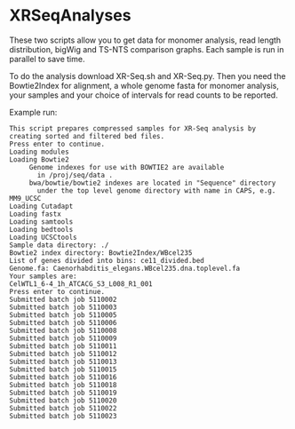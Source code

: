 # XRSeqAnalyses

These two scripts allow you to get data for monomer analysis, read length distribution, bigWig and TS-NTS comparison graphs. Each sample is run in parallel to save time.

To do the analysis download XR-Seq.sh and XR-Seq.py. Then you need the Bowtie2Index for alignment, a whole genome fasta for monomer analysis, your samples and your choice of intervals for read counts to be reported.

Example run:

```
This script prepares compressed samples for XR-Seq analysis by creating sorted and filtered bed files.
Press enter to continue.
Loading modules
Loading Bowtie2
     Genome indexes for use with BOWTIE2 are available
       in /proj/seq/data .
     bwa/bowtie/bowtie2 indexes are located in "Sequence" directory
       under the top level genome directory with name in CAPS, e.g. MM9_UCSC
Loading Cutadapt
Loading fastx
Loading samtools
Loading bedtools
Loading UCSCtools
Sample data directory: ./
Bowtie2 index directory: Bowtie2Index/WBcel235
List of genes divided into bins: ce11_divided.bed
Genome.fa: Caenorhabditis_elegans.WBcel235.dna.toplevel.fa
Your samples are:
CelWTL1_6-4_1h_ATCACG_S3_L008_R1_001
Press enter to continue.
Submitted batch job 5110002
Submitted batch job 5110003
Submitted batch job 5110005
Submitted batch job 5110006
Submitted batch job 5110008
Submitted batch job 5110009
Submitted batch job 5110011
Submitted batch job 5110012
Submitted batch job 5110013
Submitted batch job 5110015
Submitted batch job 5110016
Submitted batch job 5110018
Submitted batch job 5110019
Submitted batch job 5110020
Submitted batch job 5110022
Submitted batch job 5110023
```

